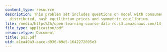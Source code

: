 ```yaml
---
content_type: resource
description: This problem set includes questions on model with consumers uniformly
  distributed, nash equilibrium prices and symmetric equilibrium.
file: /media/https%3A/open-learning-course-data-rc.s3.amazonaws.com/14-271-industrial-organization-i-fall-2005/a1ea49a3aaced936b9e51642272895e3_ps3.pdf
file_type: application/pdf
resourcetype: Document
title: ps3.pdf
uid: a1ea49a3-aace-d936-b9e5-1642272895e3
---
```

